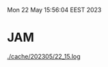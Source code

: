 Mon 22 May 15:56:04 EEST 2023
# JAM
<a href='./cache/202305/22_15.log'>./cache/202305/22_15.log</a>
